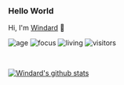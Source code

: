### Hello World
Hi, I'm [Windard](https://windard.com) 👋

![age](https://img.shields.io/badge/age-24-blue)
![focus](https://img.shields.io/badge/focus-backend-brightgreen)
![living](https://img.shields.io/badge/living-shanghai-3c9)
![visitors](https://komarev.com/ghpvc/?username=windard&label=visitors)

<br />

[![Windard's github stats](https://github-readme-stats.vercel.app/api?username=windard&show_icons=true)](https://github.com/windard)
